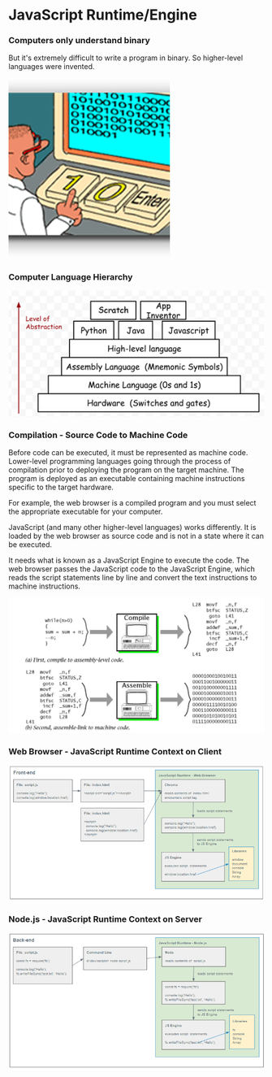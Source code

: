 # JavaScript Runtime/Engine

### Computers only understand binary

But it's extremely difficult to write a program in binary. So higher-level languages were invented.

![](../.gitbook/assets/image%20%28277%29.png)

### Computer Language Hierarchy

![](../.gitbook/assets/image%20%28182%29.png)

### Compilation - Source Code to Machine Code

Before code can be executed, it must be represented as machine code. Lower-level programming languages going through the process of compilation  prior to deploying the program on the target machine. The program is deployed as an executable containing machine instructions specific to the target hardware.  

For example, the web browser is a compiled program and you must select the appropriate executable for your computer.

JavaScript \(and many other higher-level languages\) works differently. It is loaded by the web browser as source code and is not in a state where it can be executed. 

It needs what is known as a JavaScript Engine to execute the code. The web browser passes the JavaScript code to the JavaScript Engine, which reads the script statements line by line and convert the text instructions to machine instructions.  

![](../.gitbook/assets/image%20%28427%29.png)

### 

### Web Browser - JavaScript Runtime Context on Client

![](../.gitbook/assets/image%20%28129%29.png)

### Node.js - JavaScript Runtime Context on Server

![](../.gitbook/assets/image%20%28294%29.png)

#### 

